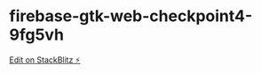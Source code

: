 # firebase-gtk-web-checkpoint4-9fg5vh

[Edit on StackBlitz ⚡️](https://stackblitz.com/edit/firebase-gtk-web-checkpoint4-9fg5vh)
